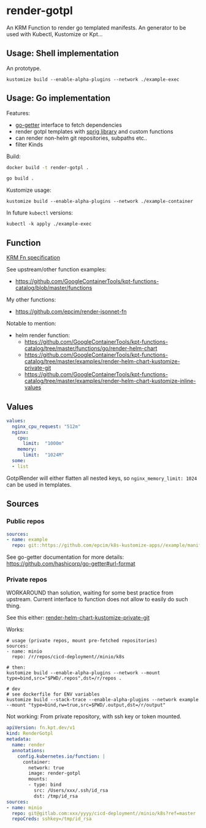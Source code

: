 # render-gotpl

An KRM Function to render go templated manifests.
An generator to be used with Kubectl, Kustomize or Kpt...

## Usage: Shell implementation

An prototype.

```
kustomize build --enable-alpha-plugins --network ./example-exec
```

## Usage: Go implementation

Features:
- [go-getter](https://github.com/hashicorp/go-getter) interface to fetch dependencies
- render gotpl templates with [sprig library](https://github.com/Masterminds/sprig) and custom functions
- can render non-helm git repositories, subpaths etc..
- filter Kinds

Build:
```sh
docker build -t render-gotpl .

go build .
```

Kustomize usage:
```
kustomize build --enable-alpha-plugins --network ./example-container
```

In future `kubectl` versions:
```
kubectl -k apply ./example-exec
```


## Function

[KRM Fn specification](https://github.com/kubernetes-sigs/kustomize/blob/master/cmd/config/docs/api-conventions/functions-spec.md)

See upstream/other function examples:
- https://github.com/GoogleContainerTools/kpt-functions-catalog/blob/master/functions

My other functions:
- https://github.com/epcim/render-jsonnet-fn

Notable to mention:
- helm render function:
  - https://github.com/GoogleContainerTools/kpt-functions-catalog/tree/master/functions/go/render-helm-chart
  - https://github.com/GoogleContainerTools/kpt-functions-catalog/tree/master/examples/render-helm-chart-kustomize-private-git
  - https://github.com/GoogleContainerTools/kpt-functions-catalog/tree/master/examples/render-helm-chart-kustomize-inline-values


## Values

```yaml
values:
  nginx_cpu_request: "512m"
  nginx:
    cpu:
      limit:  "1000m"
    memory:
      limit:  "1024M"
  some:
  - list
```

GotplRender will either flatten all nested keys, so `nginx_memory_limit: 1024` can be used in templates.

## Sources

### Public repos

```yaml
sources:
- name: example
  repo: git::https://github.com/epcim/k8s-kustomize-apps//example/manifests?ref=main
```

See go-getter documentation for more details: https://github.com/hashicorp/go-getter#url-format

### Private repos

WORKAROUND than solution, waiting for some best practice from upstream.
Current interface to function does not allow to easily do such thing.

See this either: [render-helm-chart-kustomize-private-git](https://github.com/GoogleContainerTools/kpt-functions-catalog/tree/master/examples/render-helm-chart-kustomize-private-git)


Works:
```
# usage (private repos, mount pre-fetched repositories)
sources:
- name: minio
  repo: /r/repos/cicd-deployment//minio/k8s

# then:
kustomize build --enable-alpha-plugins --network --mount type=bind,src="$PWD/.repos",dst=/r/repos .

# dev
# see dockerfile for ENV variables
kustomize build --stack-trace --enable-alpha-plugins --network example --mount "type=bind,rw=true,src=$PWD/.output,dst=/r/output"
```

Not working:
From private repository, with ssh key or token mounted.
```yaml
apiVersion: fn.kpt.dev/v1
kind: RenderGotpl
metadata:
  name: render
  annotations:
    config.kubernetes.io/function: |
      container:
        network: true
        image: render-gotpl
        mounts:
        - type: bind
          src: /Users/xxx/.ssh/id_rsa
          dst: /tmp/id_rsa
sources:
- name: minio
  repo: git@gitlab.com:xxx/yyyy/cicd-deployment//minio/k8s?ref=master
  repoCreds: sshkey=/tmp/id_rsa
```

